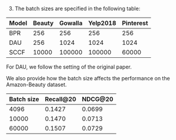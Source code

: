 3.	The batch sizes are specified in the following table:

| Model | Beauty | Gowalla | Yelp2018 | Pinterest |
|-------|--------|---------|----------|-----------|
| BPR   | 256    | 256     | 256      | 256       |
| DAU   | 256    | 1024    | 1024     | 1024      |
| SCCF  | 10000  | 100000  | 100000   | 60000     |

For DAU, we follow the setting of the original paper.

We also provide how the batch size affects the performance on the Amazon-Beauty dataset.

| Batch size | Recall@20 | NDCG@20 |
|------------|-----------|---------|
| 4096       | 0.1427    | 0.0699  |
| 10000      | 0.1470    | 0.0713  |
| 60000      | 0.1507    | 0.0729  |
